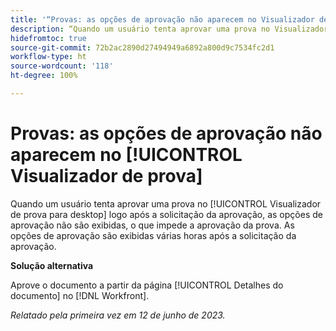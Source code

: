 ```yaml
---
title: '“Provas: as opções de aprovação não aparecem no Visualizador de prova”'
description: “Quando um usuário tenta aprovar uma prova no Visualizador de prova para desktop logo após a solicitação da aprovação, as opções de aprovação não são exibidas, o que impede a aprovação da prova. As opções de aprovação são exibidas várias horas após a solicitação da aprovação.”
hidefromtoc: true
source-git-commit: 72b2ac2890d27494949a6892a800d9c7534fc2d1
workflow-type: ht
source-wordcount: '118'
ht-degree: 100%

---
```



# Provas: as opções de aprovação não aparecem no [!UICONTROL Visualizador de prova]

Quando um usuário tenta aprovar uma prova no [!UICONTROL Visualizador de prova para desktop] logo após a solicitação da aprovação, as opções de aprovação não são exibidas, o que impede a aprovação da prova. As opções de aprovação são exibidas várias horas após a solicitação da aprovação.

**Solução alternativa**

Aprove o documento a partir da página [!UICONTROL Detalhes do documento] no [!DNL Workfront].

_Relatado pela primeira vez em 12 de junho de 2023._

